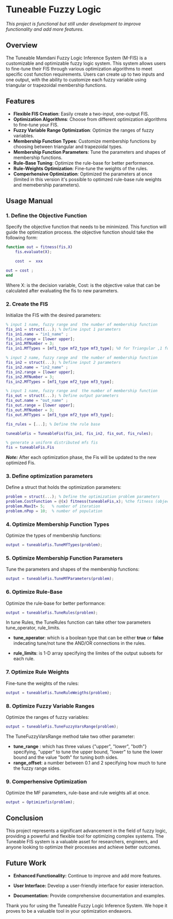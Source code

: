 # Tuneable Fuzzy Logic

_This project is functional but still under development to improve functionality and add more features._

## Overview

The Tuneable Mamdani Fuzzy Logic Inference System (M-FIS)  is a customizable and optimizable fuzzy logic system. This system allows users to fine-tune their FIS through various optimization algorithms to meet specific cost function requirements. Users can create up to two inputs and one output, with the ability to customize each fuzzy variable using triangular or trapezoidal membership functions.

## Features

- **Flexible FIS Creation**: Easily create a two-input, one-output FIS.
- **Optimization Algorithms**: Choose from different optimization algorithms to fine-tune your FIS.
- **Fuzzy Variable Range Optimization**: Optimize the ranges of fuzzy variables.
- **Membership Function Types**: Customize membership functions by choosing between triangular and trapezoidal types.
- **Membership Function Parameters**: Tune the parameters and shapes of membership functions.
- **Rule-Base Tuning**: Optimize the rule-base for better performance.
- **Rule-Weights Optimization**: Fine-tune the weights of the rules.
- **Comperhensive Optimization**: Optimized the parameters at once (limited in this version it's possible to optimzed rule-base rule weights and memebership parameters).

## Usage Manual

### 1. Define the Objective Function

Specify the objective function that needs to be minimized. This function will guide the optimization process.
the objective function should take the following form:

```matlab
function out = fitness(fis,X)  
    fis.evaluate(X); 

    cost  =  xxx

out = cost ;
end
```

Where X: is the decision variable, Cost: is the objective value that can be calculated after evaluating the fis to new parameters.

### 2. Create the FIS

Initialize the FIS with the desired parameters:

```matlab
% input 1 name, fuzzy range and  the number of membership function 
fis_in1 = struct(...); % Define input 1 parameters
fis_in1.name = "in1_name" ;      
fis_in1.range = [lower upper];         
fis_in1.MfNumber = 3; 
fis_in1.MfTypes = [mf1_type mf2_type mf3_type]; %0 for Triangular ,1 for trapezoidal  

% input 2 name, fuzzy range and  the number of membership function
fis_in2 = struct(...); % Define input 2 parameters
fis_in2.name = "in2_name" ;      
fis_in2.range = [lower upper];         
fis_in2.MfNumber = 3; 
fis_in2.MfTypes = [mf1_type mf2_type mf3_type];

% input 1 name, fuzzy range and  the number of membership function
fis_out = struct(...); % Define output parameters
fis_out.name = "out_name" ;      
fis_out.range = [lower upper];         
fis_out.MfNumber = 3; 
fis_out.MfTypes = [mf1_type mf2_type mf3_type];

fis_rules = [...]; % Define the rule base

tuneableFis = TuneableFis(fis_in1, fis_in2, fis_out, fis_rules); 

% generate a uniform distributed mfs fis   
fis = tuneableFis.Fis 
```

_**Note:**_ After each optimization phase, the Fis will be updated to the new  optimized Fis.

### 3. Define optimization parameters

Define a struct that holds the optimization parameters:

```matlab
problem = struct(...); % Define the optimization problem parameters 
problem.CostFunction = @(x) fitness(tuneableFis,x); %the fitness (objective) function 
problem.MaxIt= 5;   % number of iteration 
problem.nPop = 10;  % number of population
```

### 4. Optimize Membership Function Types

Optimize the types of membership functions:

```matlab
output = tuneableFis.TuneMfTypes(problem);
```

### 5. Optimize Membership Function Parameters

Tune the parameters and shapes of the membership functions:

```matlab
output = tuneableFis.TuneMfParameters(problem);
```

### 6. Optimize Rule-Base

Optimize the rule-base for better performance:

```matlab
output = tuneableFis.TuneRules(problem);
```

In tune Rules, the TuneRules function can take other tow parameters tune_operator, rule_limits.

- **tune_operator**: which is a boolean type that can be either **true** or **false**  indecating tune/not tune the AND/OR connections in the rules.

- **rule_limits**: is 1-D array specifying the limites of the output subsets for each rule.

### 7. Optimize Rule Weights

Fine-tune the weights of the rules:

```matlab
output = tuneableFis.TuneRuleWeigths(problem);
```

### 8. Optimize Fuzzy Variable Ranges

Optimize the ranges of fuzzy variables:

```matlab
output = tuneableFis.TuneFuzzyVarsRange(problem);
```

The TuneFuzzyVarsRange method take two other parameter:

- **tune_range** : which has three values {"upper", "lower", "both"} specifying, "upper" to tune the upper bound, "lower" to tune the lower bound and the value "both" for tuning both sides.  
- **range_offset**: a number between 0.1 and 2 specifying how much to tune the fuzzy range sides.

### 9. Comperhensive Optimization

Optimize the MF parameters, rule-base and rule weights all at once.

```matlab
output = Optimizefis(problem);
```

## Conclusion

This project represents a significant advancement in the field of fuzzy logic, providing a powerful and flexible tool for optimizing complex systems. The Tuneable FIS system is a valuable asset for researchers, engineers, and anyone looking to optimize their processes and achieve better outcomes.

## Future Work

* **Enhanced Functionality:** Continue to improve and add more features.

- **User Interface:** Develop a user-friendly interface for easier interaction.

- **Documentation:** Provide comprehensive documentation and examples.

Thank you for using the Tuneable Fuzzy Logic Inference System. We hope it proves to be a valuable tool in your optimization endeavors.
